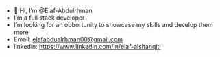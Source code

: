 - 👋 Hi, I’m @Elaf-Abdulrhman
- I’m a full stack developer
- I’m looking for an obbortunity to showcase my skills and develop them more 
- Email: elafabdualrhman00@gmail.com
- linkedin: https://www.linkedin.com/in/elaf-alshanqiti
